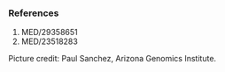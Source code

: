 ### References

1.  MED/29358651 
2.  MED/23518283

Picture credit: Paul Sanchez, Arizona Genomics Institute.
